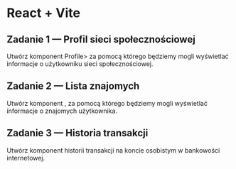 # React + Vite

## Zadanie 1 — Profil sieci społecznościowej
Utwórz komponent Profile> za pomocą którego będziemy mogli wyświetlać informacje o użytkowniku sieci społecznościowej.


## Zadanie 2 — Lista znajomych
Utwórz komponent <FriendList>, za pomocą którego będziemy mogli wyświetlać informacje o znajomych użytkownika.


## Zadanie 3 — Historia transakcji
Utwórz komponent historii transakcji na koncie osobistym w bankowości internetowej.
